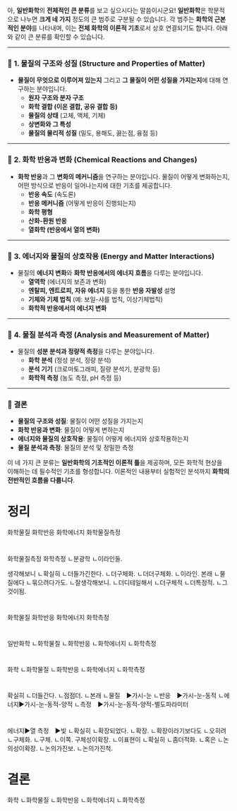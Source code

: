 아, **일반화학**의 **전체적인 큰 분류**를 보고 싶으시다는 말씀이시군요! **일반화학**은 학문적으로 나누면 **크게 네 가지** 정도의 큰 범주로 구분될 수 있습니다. 각 범주는 **화학의 근본적인 분야**를 나타내며, 이는 **전체 화학의 이론적 기초**로서 상호 연결되기도 합니다. 아래와 같이 큰 분류를 확인할 수 있습니다.

---

### 🔹 **1. 물질의 구조와 성질 (Structure and Properties of Matter)**
- **물질이 무엇으로 이루어져 있는지** 그리고 **그 물질이 어떤 성질을 가지는지**에 대해 연구하는 분야입니다.
  - **원자 구조와 분자 구조**
  - **화학 결합 (이온 결합, 공유 결합 등)**
  - **물질의 상태** (고체, 액체, 기체)
  - **상변화와 그 특성**
  - **물질의 물리적 성질** (밀도, 용해도, 끓는점, 융점 등)

---

### 🔹 **2. 화학 반응과 변화 (Chemical Reactions and Changes)**
- **화학 반응**과 그 **변화의 메커니즘**을 연구하는 분야입니다. 물질이 어떻게 변화하는지, 어떤 방식으로 반응이 일어나는지에 대한 기초를 제공합니다.
  - **반응 속도** (속도론)
  - **반응 메커니즘** (어떻게 반응이 진행되는지)
  - **화학 평형**
  - **산화-환원 반응**
  - **열화학 (반응에서 열의 변화)**

---

### 🔹 **3. 에너지와 물질의 상호작용 (Energy and Matter Interactions)**
- 물질의 **에너지 변화**와 **화학 반응에서의 에너지 흐름**을 다루는 분야입니다.
  - **열역학** (에너지의 보존과 변화)
  - **엔탈피, 엔트로피, 자유 에너지** 등을 통한 **반응 자발성** 설명
  - **기체와 기체 법칙** (예: 보일-샤를 법칙, 이상기체법칙)
  - **화학적 반응에서의 에너지 변화**

---

### 🔹 **4. 물질 분석과 측정 (Analysis and Measurement of Matter)**
- 물질의 **성분 분석과 정량적 측정**을 다루는 분야입니다.
  - **화학 분석** (정성 분석, 정량 분석)
  - **분석 기기** (크로마토그래피, 질량 분석기, 분광학 등)
  - **화학적 측정** (농도 측정, pH 측정 등)

---

### 🔹 **결론**  
- **물질의 구조와 성질**: 물질이 어떤 성질을 가지는지
- **화학 반응과 변화**: 물질이 어떻게 변하는지
- **에너지와 물질의 상호작용**: 물질이 어떻게 에너지와 상호작용하는지
- **물질 분석과 측정**: 물질의 분석 및 정밀한 측정

이 네 가지 큰 분류는 **일반화학의 기초적인 이론적 틀**을 제공하며, 모든 화학적 현상을 이해하는 데 필수적인 기초를 형성합니다. 이론적인 내용부터 실험적인 분석까지 **화학의 전반적인 흐름을 다룹니다**.






# 정리
화학물질
화학반응
화학에너지
화학물질측정
#
화학물질측정
화학측정
ㄴ분광학
ㄴ이라인들.

생각해보니
ㄴ확실히
ㄴ더들가긴한다.
ㄴ더구체화.
ㄴ더더구체화.
ㄴ이라인.
본래
ㄴ물질에다
ㄴ묶으려다가도.
ㄴ잘생각해보니.
ㄴ더디테일해서
ㄴ더구체적
ㄴ더특정적.
ㄴ그것이됨.
#
화학물질
화학반응
화학에너지
화학측정
#
일반화학
ㄴ화학물질
ㄴ화학반응
ㄴ화학에너지
ㄴ화학측정
#
화학
ㄴ화학물질
ㄴ화학반응
ㄴ화학에너지
ㄴ화학측정
#
확실히
ㄴ더들간다.
ㄴ점점더.
ㄴ본래
ㄴ물질　▶가시-눈
ㄴ반응　▶가시-눈-동적
ㄴ에너지▶가시-눈-동적-양적
ㄴ측정　▶가시-눈-동적-양적-별도파라미터
#
에너지▶열
측정　▶빛
ㄴ확실히
ㄴ확장되었다.
ㄴ확장.
ㄴ확장이라기보다도
ㄴ오히려
ㄴ구체화.
ㄴ구체.
ㄴ이쪽.
구체성이확장.
ㄴ이표현이
ㄴ확실히
ㄴ좀더적화.
ㄴ혹은
ㄴ논의성이확장.
ㄴ논의가진보.
ㄴ논의가진척.

# 결론
화학
ㄴ화학물질
ㄴ화학반응
ㄴ화학에너지
ㄴ화학측정




